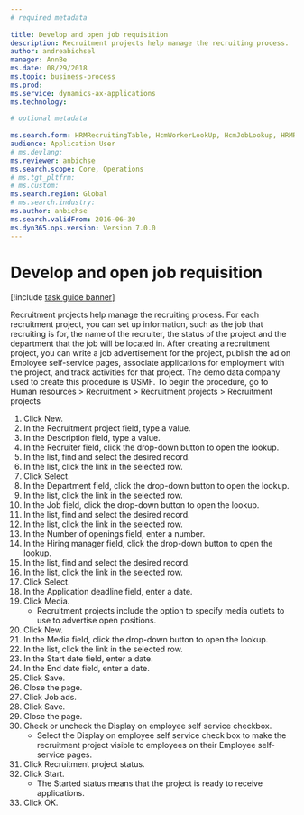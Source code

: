 ```yaml
--- 
# required metadata 
 
title: Develop and open job requisition
description: Recruitment projects help manage the recruiting process. 
author: andreabichsel
manager: AnnBe 
ms.date: 08/29/2018
ms.topic: business-process 
ms.prod:  
ms.service: dynamics-ax-applications 
ms.technology:  
 
# optional metadata 
 
ms.search.form: HRMRecruitingTable, HcmWorkerLookUp, HcmJobLookup, HRMRecruitingMedia, HRMRecruitingJobAd   
audience: Application User 
# ms.devlang:  
ms.reviewer: anbichse
ms.search.scope: Core, Operations 
# ms.tgt_pltfrm:  
# ms.custom:  
ms.search.region: Global
# ms.search.industry: 
ms.author: anbichse
ms.search.validFrom: 2016-06-30 
ms.dyn365.ops.version: Version 7.0.0 
---
```

# Develop and open job requisition

[!include [task guide banner](../../includes/task-guide-banner.md)]

Recruitment projects help manage the recruiting process. For each recruitment project, you can set up information, such as the job that recruiting is for, the name of the recruiter, the status of the project and the department that the job will be located in. After creating a recruitment project, you can write a job advertisement for the project, publish the ad on Employee self-service pages, associate applications for employment with the project, and track activities for that project. The demo data company used to create this procedure is USMF. To begin the procedure, go to Human resources > Recruitment > Recruitment projects > Recruitment projects

1. Click New.
2. In the Recruitment project field, type a value.
3. In the Description field, type a value.
4. In the Recruiter field, click the drop-down button to open the lookup.
5. In the list, find and select the desired record.
6. In the list, click the link in the selected row.
7. Click Select.
8. In the Department field, click the drop-down button to open the lookup.
9. In the list, click the link in the selected row.
10. In the Job field, click the drop-down button to open the lookup.
11. In the list, find and select the desired record.
12. In the list, click the link in the selected row.
13. In the Number of openings field, enter a number.
14. In the Hiring manager field, click the drop-down button to open the lookup.
15. In the list, find and select the desired record.
16. In the list, click the link in the selected row.
17. Click Select.
18. In the Application deadline field, enter a date.
19. Click Media.
    * Recruitment projects include the option to specify media outlets to use to advertise open positions.  
20. Click New.
21. In the Media field, click the drop-down button to open the lookup.
22. In the list, click the link in the selected row.
23. In the Start date field, enter a date.
24. In the End date field, enter a date.
25. Click Save.
26. Close the page.
27. Click Job ads.
28. Click Save.
29. Close the page.
30. Check or uncheck the Display on employee self service checkbox.
    * Select the Display on employee self service check box to make the recruitment project visible to employees on their Employee self-service pages.  
31. Click Recruitment project status.
32. Click Start.
    * The Started status means that the project is ready to receive applications.  
33. Click OK.

